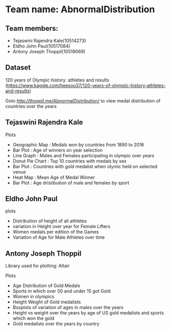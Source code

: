 # Team name: AbnormalDistribution

## Team members:
- Tejaswini Rajendra Kale(10514273)
- Eldho John Paul(10517084)
- Antony Joseph Thoppil(10519069)

## Dataset
120 years of Olympic history: athletes and results
(https://www.kaggle.com/heesoo37/120-years-of-olympic-history-athletes-and-results)

Goto http://thoppil.me/AbnormalDistribution/ to view medal distribution of countries over the years

## Tejaswini Rajendra Kale
Plots

- Geographic Map : Medals won by countries from 1890 to 2016
- Bar Plot : Age of winners on year selection
- Line Graph : Males and Females participating in olympic over years
- Donut Pie Chart : Top 10 countries with medals by sex
- Bar Plot : Countries with gold medalist when olymic held on selected venue
- Heat Map : Mean Age of Medal Winner
- Bar Plot : Age dristibution of male and females by sport 
    
## Eldho John Paul
plots 


- Distribution of height of all athletes 
- variation in Height over year for Female Lifters
- Women medals per edition of the Games
- Variation of Age for Male Athletes over time
## Antony Joseph Thoppil

Library used for plotting: Altair

Plots
- Age Distribution of Gold Medals
- Sports in which over 50 and under 15 got Gold
- Women in olympics
- Height Weight of Gold medalists
- Boxplots of variation of ages in males over the years
- Height vs weight over the years by age of US gold medalists and sports which won the gold
- Gold medalists over the years by country
